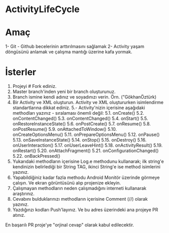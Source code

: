 # ActivityLifeCycle

# Amaç

1- Git - Github becelerinin arttırılmasını sağlamak
2- Activity yaşam döngüsünü anlamak ve çalışma mantığı üzerine kafa yormak.

# İsterler

1. Projeyi # Fork ediniz.
2. Master branch'inden yeni bir branch oluşturunuz.
3. Branch ismine kendi adınız ve soyadınızı verin. Örn. ("GökhanÖztürk)
4. Bir Activity ve XML oluşturun. Activity ve XML oluştururken isimlendirme standartlarına dikkat ediniz.
5.- Activity'nizin içerisine aşağıdaki methodları yazınız - sıralaması önemli değil:
  5.1. onCreate()
  5.2. onContentChanged()
  5.3. onContentChanged()
  5.4. onStart()
  5.5. onRestoreInstanceState()
  5.6. onPostCreate()
  5.7. onResume()
  5.8. onPostResume()
  5.9. onAttachedToWindow()
  5.10. onCreateOptionsMenu()
  5.11. onPrepareOptionsMenu()
  5.12. onPause()
  5.13. onSaveInstanceState()
  5.14. onStop()
  5.15. onDestroy()
  5.16. onUserInteraction()
  5.17. onUserLeaveHint()
  5.18. onActivityResult()
  5.19. onRestart()
  5.20. onAttachFragment()
  5.21. onConfigurationChanged()
  5.22. onBackPressed()
6. Yukarıdaki methodların içerisine Log.e methodunu kullanarak; ilk string'e kendinizin belirlediği bir String TAG,
ikinci String'e ise method isimlerini yazınız.
7. Yapabildiğiniz kadar fazla methodu Android Monitör üzerinde görmeye çalışın. Ve ekran görüntüsünü alıp projenize ekleyin.
8. Çalışmayan methodların neden çalışmadığını interneti kullanarak araştırınız.
9. Cevabını bulduklarınızı methodların içerisine Comment (//) olarak yazınız.
10. Yazdığınzı kodları Push'layınız. Ve bu adres üzerindeki ana projeye PR atınız.

En başarılı PR proje'ye "orjinal cevap" olarak kabul edilecektir.

